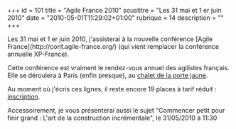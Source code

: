 +++
id = 101
title = "Agile France 2010"
soustitre = "Les 31 mai et 1 er juin 2010"
date = "2010-05-01T11:29:02+01:00"
rubrique = 14
description = ""
+++

<div class="chapo"></div>
Les 31 mai et 1 er juin 2010, j'assisterai à la nouvelle conférence [Agile France](http://conf.agile-france.org/) (qui vient remplacer la conférence annuelle XP-France).

Cette conférence est vraiment le rendez-vous annuel des agilistes français. Elle se déroulera à Paris (enfin presque), au [chalet de la porte jaune](http://conf.agile-france.org/site/).

Au moment où j'écris ces lignes, il reste encore 19 places à tarif réduit : [inscription](http://conf.agile-france.org/registration/).

Accessoirement, je vous présenterai aussi le sujet "Commencer petit pour finir grand : L'art de la construction incrémentale", le 31/05/2010 à 11:30